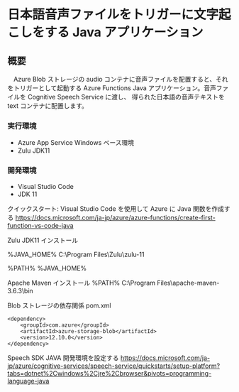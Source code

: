 # 日本語音声ファイルをトリガーに文字起こしをする Java アプリケーション

## 概要
　Azure Blob ストレージの audio コンテナに音声ファイルを配置すると、それをトリガーとして起動する Azure Functions Java アプリケーション。音声ファイルを Cognitive Speech Service に渡し、 得られた日本語の音声テキストを text コンテナに配置します。

### 実行環境
- Azure App Service Windows ベース環境
- Zulu JDK11

### 開発環境
- Visual Studio Code
- JDK 11

クイックスタート: Visual Studio Code を使用して Azure に Java 関数を作成する
https://docs.microsoft.com/ja-jp/azure/azure-functions/create-first-function-vs-code-java


Zulu JDK11 インストール

%JAVA_HOME%
C:\Program Files\Zulu\zulu-11

%PATH%
%JAVA_HOME%

Apache Maven インストール
%PATH%
C:\Program Files\apache-maven-3.6.3\bin

Blob ストレージの依存関係 pom.xml

    <dependency>
        <groupId>com.azure</groupId>
        <artifactId>azure-storage-blob</artifactId>
        <version>12.10.0</version>
    </dependency>

Speech SDK JAVA 開発環境を設定する
https://docs.microsoft.com/ja-jp/azure/cognitive-services/speech-service/quickstarts/setup-platform?tabs=dotnet%2Cwindows%2Cjre%2Cbrowser&pivots=programming-language-java
